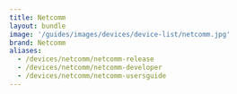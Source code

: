 ```yaml
---
title: Netcomm
layout: bundle
image: '/guides/images/devices/device-list/netcomm.jpg'
brand: Netcomm
aliases:
  - /devices/netcomm/netcomm-release
  - /devices/netcomm/netcomm-developer
  - /devices/netcomm/netcomm-usersguide
---
```

